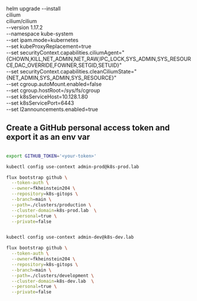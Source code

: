 
  helm upgrade --install \
      cilium \
      cilium/cilium \
        --version 1.17.2 \
        --namespace kube-system \
        --set ipam.mode=kubernetes \
        --set kubeProxyReplacement=true \
        --set securityContext.capabilities.ciliumAgent="{CHOWN,KILL,NET_ADMIN,NET_RAW,IPC_LOCK,SYS_ADMIN,SYS_RESOURCE,DAC_OVERRIDE,FOWNER,SETGID,SETUID}" \
        --set securityContext.capabilities.cleanCiliumState="{NET_ADMIN,SYS_ADMIN,SYS_RESOURCE}" \
        --set cgroup.autoMount.enabled=false \
        --set cgroup.hostRoot=/sys/fs/cgroup  \
        --set k8sServiceHost=10.128.1.80 \
        --set k8sServicePort=6443 \
        --set l2announcements.enabled=true



## Create a GitHub personal access token and export it as an env var

```bash

export GITHUB_TOKEN='<your-token>'

kubectl config use-context admin-prod@k8s-prod.lab

flux bootstrap github \
  --token-auth \
  --owner=fkheinstein204 \
  --repository=k8s-gitops \
  --branch=main \
  --path=./clusters/production \
  --cluster-domain=k8s-prod.lab  \
  --personal=true \
  --private=false


kubectl config use-context admin-dev@k8s-dev.lab

flux bootstrap github \
  --token-auth \
  --owner=fkheinstein204 \
  --repository=k8s-gitops \
  --branch=main \
  --path=./clusters/development \
  --cluster-domain=k8s-dev.lab  \
  --personal=true \
  --private=false 

```
